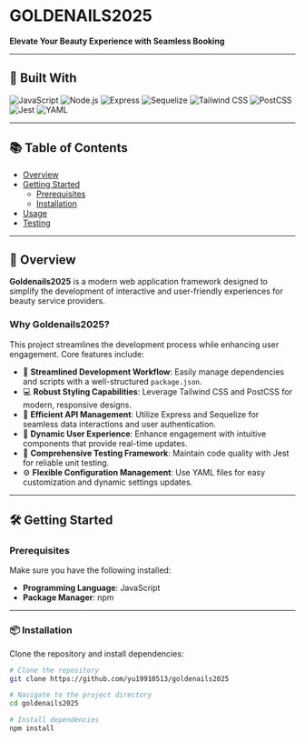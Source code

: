 # GOLDENAILS2025

**Elevate Your Beauty Experience with Seamless Booking**

---

## 🚀 Built With

![JavaScript](https://img.shields.io/badge/JavaScript-F7DF1E?style=for-the-badge&logo=javascript&logoColor=black)
![Node.js](https://img.shields.io/badge/Node.js-339933?style=for-the-badge&logo=node.js&logoColor=white)
![Express](https://img.shields.io/badge/Express.js-000000?style=for-the-badge&logo=express&logoColor=white)
![Sequelize](https://img.shields.io/badge/Sequelize-52B0E7?style=for-the-badge&logo=sequelize&logoColor=white)
![Tailwind CSS](https://img.shields.io/badge/Tailwind_CSS-38B2AC?style=for-the-badge&logo=tailwind-css&logoColor=white)
![PostCSS](https://img.shields.io/badge/PostCSS-DD3A0A?style=for-the-badge&logo=postcss&logoColor=white)
![Jest](https://img.shields.io/badge/Jest-C21325?style=for-the-badge&logo=jest&logoColor=white)
![YAML](https://img.shields.io/badge/YAML-000000?style=for-the-badge&logo=yaml&logoColor=white)

---

## 📚 Table of Contents

- [Overview](#overview)
- [Getting Started](#getting-started)
  - [Prerequisites](#prerequisites)
  - [Installation](#installation)
- [Usage](#usage)
- [Testing](#testing)

---

## 📖 Overview

**Goldenails2025** is a modern web application framework designed to simplify the development of interactive and user-friendly experiences for beauty service providers.

### Why Goldenails2025?

This project streamlines the development process while enhancing user engagement. Core features include:

- 🎨 **Streamlined Development Workflow**: Easily manage dependencies and scripts with a well-structured `package.json`.
- 💻 **Robust Styling Capabilities**: Leverage Tailwind CSS and PostCSS for modern, responsive designs.
- 🔗 **Efficient API Management**: Utilize Express and Sequelize for seamless data interactions and user authentication.
- 🚀 **Dynamic User Experience**: Enhance engagement with intuitive components that provide real-time updates.
- 🧪 **Comprehensive Testing Framework**: Maintain code quality with Jest for reliable unit testing.
- ⚙️ **Flexible Configuration Management**: Use YAML files for easy customization and dynamic settings updates.

---

## 🛠️ Getting Started

### Prerequisites

Make sure you have the following installed:

- **Programming Language**: JavaScript
- **Package Manager**: npm

---

### 📦 Installation

Clone the repository and install dependencies:

```bash
# Clone the repository
git clone https://github.com/yu19910513/goldenails2025

# Navigate to the project directory
cd goldenails2025

# Install dependencies
npm install